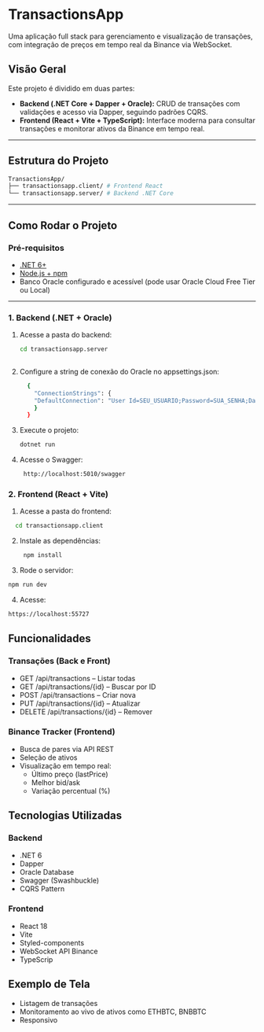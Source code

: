 # TransactionsApp

Uma aplicação full stack para gerenciamento e visualização de transações, com integração de preços em tempo real da Binance via WebSocket.

## Visão Geral

Este projeto é dividido em duas partes:

- **Backend (.NET Core + Dapper + Oracle):** CRUD de transações com validações e acesso via Dapper, seguindo padrões CQRS.
- **Frontend (React + Vite + TypeScript):** Interface moderna para consultar transações e monitorar ativos da Binance em tempo real.

---

## Estrutura do Projeto
```bash
TransactionsApp/
├── transactionsapp.client/ # Frontend React
└── transactionsapp.server/ # Backend .NET Core
```
---

## Como Rodar o Projeto

### Pré-requisitos

- [.NET 6+](https://dotnet.microsoft.com/download)
- [Node.js + npm](https://nodejs.org/)
- Banco Oracle configurado e acessível (pode usar Oracle Cloud Free Tier ou Local)

---

### 1. Backend (.NET + Oracle)

1. Acesse a pasta do backend:
   ```sh
   cd transactionsapp.server
 
2. Configure a string de conexão do Oracle no appsettings.json:
    ```sh
      {  
        "ConnectionStrings": {
        "DefaultConnection": "User Id=SEU_USUARIO;Password=SUA_SENHA;Data Source=SEU_SERVIDOR"
        }
      }

3. Execute o projeto:
    ```sh
    dotnet run

4. Acesse o Swagger:
   ```sh
    http://localhost:5010/swagger

### 2. Frontend (React + Vite)

1. Acesse a pasta do frontend:
  ```sh
    cd transactionsapp.client
  ```
2. Instale as dependências:
   ```sh
    npm install
   ```

3. Rode o servidor:
  ```sh
  npm run dev
  ```

4. Acesse:
  ```sh
  https://localhost:55727
  ```  

## Funcionalidades
### Transações (Back e Front)

- GET /api/transactions – Listar todas
- GET /api/transactions/{id} – Buscar por ID
- POST /api/transactions – Criar nova 
- PUT /api/transactions/{id} – Atualizar
- DELETE /api/transactions/{id} – Remover

### Binance Tracker (Frontend)
- Busca de pares via API REST
- Seleção de ativos
- Visualização em tempo real:
   - Último preço (lastPrice)
   - Melhor bid/ask
   - Variação percentual (%)

## Tecnologias Utilizadas
### Backend
- .NET 6
- Dapper
- Oracle Database
- Swagger (Swashbuckle)
- CQRS Pattern

### Frontend
- React 18
- Vite
- Styled-components
- WebSocket API Binance
- TypeScrip

## Exemplo de Tela
- Listagem de transações
- Monitoramento ao vivo de ativos como ETHBTC, BNBBTC
- Responsivo
